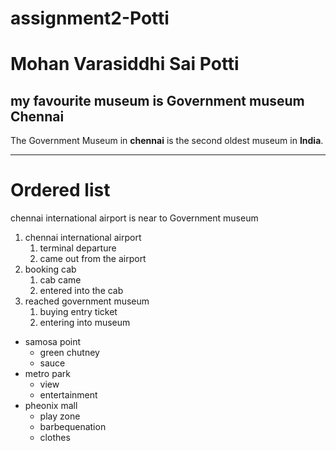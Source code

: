# assignment2-Potti
# Mohan Varasiddhi Sai Potti
## my favourite museum is Government museum Chennai
The Government Museum in **chennai** is the second oldest museum in **India**.

***
# Ordered list
chennai international airport is near to Government museum 
1. chennai international airport
    1. terminal departure
    2. came out from the airport
2. booking cab 
    1. cab came 
    2. entered into the cab
3. reached government museum 
    1. buying entry ticket
    2. entering into museum

* samosa point
    * green chutney
    * sauce
* metro park
    * view
    * entertainment
* pheonix mall
    * play zone
    * barbequenation
    * clothes


